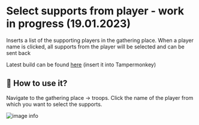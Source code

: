 # Select supports from player - work in progress (19.01.2023)

Inserts a list of the supporting players in the gathering place. When a player name is clicked, all supports from the player will be selected and can be sent back

Latest build can be found [here](https://github.com/LegendaryB/tw-userscripts/tree/main/dist/SelectSupportsFromPlayer/userscript.js) (insert it into Tampermonkey)

## 🚀 How to use it?
Navigate to the gathering place -> troops. Click the name of the player from which you want to select the supports.

![image info](./screenshot.png)